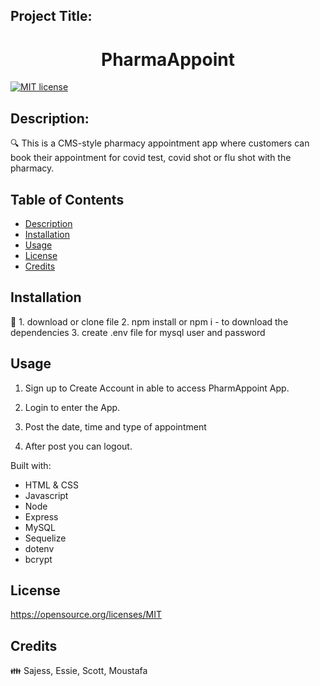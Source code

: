








## Project Title: 
<h1 align="center">PharmaAppoint </h1>


[![MIT license](https://img.shields.io/badge/License-MIT-blue.svg)](https://opensource.org/licenses/MIT)


## Description:

🔍 This is a CMS-style pharmacy appointment app where customers can book their appointment for covid test, covid shot or flu shot with the pharmacy.

## Table of Contents
- [Description](#description)
- [Installation](#installation)
- [Usage](#usage)
- [License](#license)
- [Credits](#Credits)



## Installation
💾 1. download or clone file 
   2. npm install or npm i - to download the dependencies 
   3. create .env file for mysql user and password 

## Usage

1. Sign up to Create Account in able to access PharmAppoint App.


2. Login to enter the App.



3. Post  the date, time and type of appointment 



4. After post you can logout. 





Built with:

- HTML & CSS
- Javascript
- Node
- Express
- MySQL
- Sequelize
- dotenv
- bcrypt


## License

https://opensource.org/licenses/MIT


## Credits 
👪 Sajess, Essie, Scott, Moustafa 














